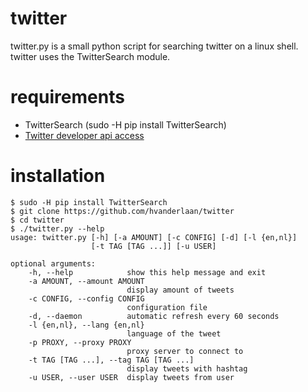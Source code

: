 # twitter
twitter.py is a small python script for searching twitter on a linux shell. twitter uses the TwitterSearch module.

# requirements
- TwitterSearch (sudo -H pip install TwitterSearch)
- [Twitter developer api access](https://dev.twitter.com/)


# installation
```shell
$ sudo -H pip install TwitterSearch
$ git clone https://github.com/hvanderlaan/twitter
$ cd twitter
$ ./twitter.py --help
usage: twitter.py [-h] [-a AMOUNT] [-c CONFIG] [-d] [-l {en,nl}]
                  [-t TAG [TAG ...]] [-u USER]

optional arguments:
    -h, --help            show this help message and exit
    -a AMOUNT, --amount AMOUNT
                          display amount of tweets
    -c CONFIG, --config CONFIG
                          configuration file
    -d, --daemon          automatic refresh every 60 seconds
    -l {en,nl}, --lang {en,nl}
                          language of the tweet
    -p PROXY, --proxy PROXY
                          proxy server to connect to
    -t TAG [TAG ...], --tag TAG [TAG ...]
                          display tweets with hashtag
    -u USER, --user USER  display tweets from user
```
